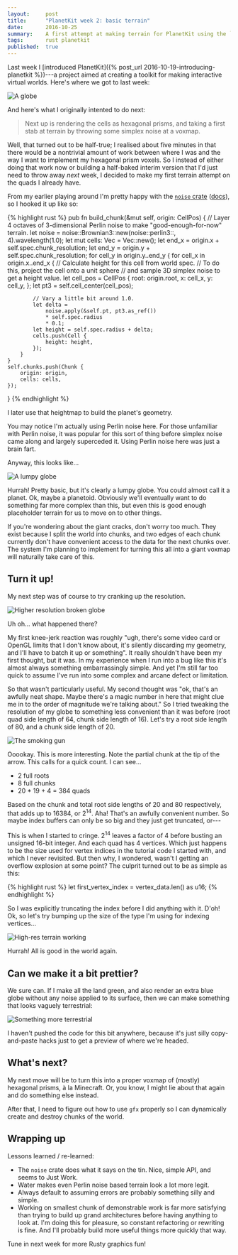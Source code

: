 ```yaml
---
layout:     post
title:      "PlanetKit week 2: basic terrain"
date:       2016-10-25
summary:    A first attempt at making terrain for PlanetKit using the `noise` crate.
tags:       rust planetkit
published:  true
---
```


Last week I [introduced PlanetKit]({% post_url 2016-10-19-introducing-planetkit %})---a project aimed at creating a toolkit for making interactive virtual worlds. Here's where we got to last week:

![A globe](/images/globe-outside.png)

And here's what I originally intented to do next:

> Next up is rendering the cells as hexagonal prisms, and taking a first stab at terrain by throwing some simplex noise at a voxmap.

Well, that turned out to be half-true; I realised about five minutes in that there would be a nontrivial amount of work between where I was and the way I want to implement my hexagonal prism voxels. So I instead of either doing that work now or building a half-baked interim version that I'd just need to throw away _next_ week, I decided to make my first terrain attempt on the quads I already have.

From my earlier playing around I'm pretty happy with the [`noise` crate](https://crates.io/crates/noise) ([docs](https://docs.rs/noise/0.2.0/noise/)), so I hooked it up like so:

{% highlight rust %}
pub fn build_chunk(&mut self, origin: CellPos) {
    // Layer 4 octaves of 3-dimensional Perlin noise to make "good-enough-for-now" terrain.
    let noise = noise::Brownian3::new(noise::perlin3::<f64>, 4).wavelength(1.0);
    let mut cells: Vec<Cell> = Vec::new();
    let end_x = origin.x + self.spec.chunk_resolution;
    let end_y = origin.y + self.spec.chunk_resolution;
    for cell_y in origin.y..end_y {
        for cell_x in origin.x..end_x {
            // Calculate height for this cell from world spec.
            // To do this, project the cell onto a unit sphere
            // and sample 3D simplex noise to get a height value.
            let cell_pos = CellPos {
                root: origin.root,
                x: cell_x,
                y: cell_y,
            };
            let pt3 = self.cell_center(cell_pos);

            // Vary a little bit around 1.0.
            let delta =
                noise.apply(&self.pt, pt3.as_ref())
                * self.spec.radius
                * 0.1;
            let height = self.spec.radius + delta;
            cells.push(Cell {
                height: height,
            });
        }
    }
    self.chunks.push(Chunk {
        origin: origin,
        cells: cells,
    });
}
{% endhighlight %}

I later use that heightmap to build the planet's geometry.

You may notice I'm actually using Perlin noise here. For those unfamiliar with Perlin noise, it was popular for this sort of thing before simplex noise came along and largely superceded it. Using Perlin noise here was just a brain fart.

Anyway, this looks like...

![A lumpy globe](/images/terrain/basic-terrain.png)

Hurrah! Pretty basic, but it's clearly a lumpy globe. You could almost call it a planet. Ok, maybe a planetoid. Obviously we'll eventually want to do something far more complex than this, but even this is good enough placeholder terrain for us to move on to other things.

If you're wondering about the giant cracks, don't worry too much. They exist because I split the world into chunks, and two edges of each chunk currently don't have convenient access to the data for the next chunks over. The system I'm planning to implement for turning this all into a giant voxmap will naturally take care of this.


## Turn it up!

My next step was of course to try cranking up the resolution.

![Higher resolution broken globe](/images/terrain/high-res-terrain-missing-geometry.png)

Uh oh... what happened there?

My first knee-jerk reaction was roughly "ugh, there's some video card or OpenGL limits that I don't know about, it's silently discarding my geometry, and I'll have to batch it up or something". It really shouldn't have been my first thought, but it was. In my experience when I run into a bug like this it's almost always something embarrassingly simple. And yet I'm still far too quick to assume I've run into some complex and arcane defect or limitation.

So that wasn't particularly useful. My second thought was "ok, that's an awfully neat shape. Maybe there's a magic number in here that might clue me in to the order of magnitude we're talking about." So I tried tweaking the resolution of my globe to something less convenient than it was before (root quad side length of 64, chunk side length of 16). Let's try a root side length of 80, and a chunk side length of 20.

![The smoking gun](/images/terrain/high-res-terrain-missing-geometry-counting.png)

Ooookay. This is more interesting. Note the partial chunk at the tip of the arrow. This calls for a quick count. I can see...

- 2 full roots
- 8 full chunks
- 20 * 19 + 4 = 384 quads

Based on the chunk and total root side lengths of 20 and 80 respectively, that adds up to 16384, or 2<sup>14</sup>. Aha! That's an awfully convenient number. So maybe index buffers can only be so big and they just get truncated, or---

This is when I started to cringe. 2<sup>14</sup> leaves a factor of 4 before busting an unsigned 16-bit integer. And each quad has 4 vertices. Which just happens to be the size used for vertex indices in the tutorial code I started with, and which I never revisited. But then why, I wondered, wasn't I getting an overflow explosion at some point? The culprit turned out to be as simple as this:

{% highlight rust %}
let first_vertex_index = vertex_data.len() as u16;
{% endhighlight %}

So I was explicitly truncating the index before I did anything with it. D'oh! Ok, so let's try bumping up the size of the type I'm using for indexing vertices...

![High-res terrain working](/images/terrain/high-res-terrain-working.png)

Hurrah! All is good in the world again.


## Can we make it a bit prettier?

We sure can. If I make all the land green, and also render an extra blue globe without any noise applied to its surface, then we can make something that looks vaguely terrestrial:

![Something more terrestrial](/images/terrain/high-res-terrain-earth.png)

I haven't pushed the code for this bit anywhere, because it's just silly copy-and-paste hacks just to get a preview of where we're headed.


## What's next?

My next move will be to turn this into a proper voxmap of (mostly) hexagonal prisms, à la Minecraft. Or, you know, I might lie about that again and do something else instead.

After that, I need to figure out how to use `gfx` properly so I can dynamically create and destroy chunks of the world.


## Wrapping up

Lessons learned / re-learned:

- The `noise` crate does what it says on the tin. Nice, simple API, and seems to Just Work.
- Water makes even Perlin noise based terrain look a lot more legit.
- Always default to assuming errors are probably something silly and simple.
- Working on smallest chunk of demonstrable work is far more satisfying than trying to build up grand architectures before having anything to look at. I'm doing this for pleasure, so constant refactoring or rewriting is fine. And I'll probably build more useful things more quickly that way.

Tune in next week for more Rusty graphics fun!
